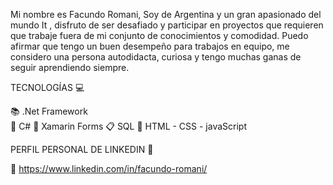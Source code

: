 
Mi nombre es Facundo Romani, Soy de Argentina y un gran apasionado del mundo It , disfruto de ser desafiado y participar en proyectos que requieren que trabaje fuera de mi conjunto de conocimientos y comodidad. Puedo afirmar que tengo un buen desempeño para trabajos en equipo, me considero una persona autodidacta, curiosa y tengo muchas ganas de seguir aprendiendo siempre. 

TECNOLOGÍAS 💻 

📚 .Net Framework   
🎹 C#
📱 Xamarin Forms
📋 SQL
🤖 HTML - CSS - javaScript 

PERFIL PERSONAL DE LINKEDIN 💼 

🍵 https://www.linkedin.com/in/facundo-romani/








